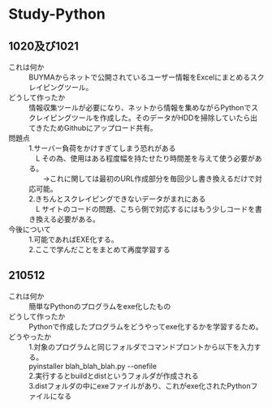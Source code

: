 # Study-Python

## 1020及び1021
<dl>
    <dt>これは何か</dt>
    <dd>BUYMAからネットで公開されているユーザー情報をExcelにまとめるスクレイピングツール。</dd>
    <dt>どうして作ったか</dt>
    <dd>情報収集ツールが必要になり、ネットから情報を集めながらPythonでスクレイピングツールを作成した。そのデータがHDDを掃除していたら出てきたためGithubにアップロード共有。</dd>
    <dt>問題点</dt>
    <dd>1.サーバー負荷をかけすぎてしまう恐れがある<br>　L その為、使用はある程度幅を持たせたり時間差を与えて使う必要がある。<br>　　→これに関しては最初のURL作成部分を毎回少し書き換えるだけで対応可能。</dd>
    <dd>2.きちんとスクレイピングできないデータがまれにある<br>　L サイトのコードの問題、こちら側で対応するにはもう少しコードを書き換える必要がある。</dd>
    <dt>今後について</dt>
    <dd>1.可能であればEXE化する。</dd>
    <dd>2.ここで学んだことをまとめて再度学習する</dd>
</dl>


## 210512
<dl>
    <dt>これは何か</dt>
    <dd>簡単なPythonのプログラムをexe化したもの</dd>
    <dt>どうして作ったか</dt>
    <dd>Pythonで作成したプログラムをどうやってexe化するかを学習するため。</dd>
    <dt>どうやったか</dt>
    <dd>1.対象のプログラムと同じフォルダでコマンドプロントから以下を入力する。<br>pyinstaller blah_blah_blah.py --onefile</dd>
    <dd>2.実行するとbuildとdistというフォルダが作成される</dd>
    <dd>3.distフォルダの中にexeファイルがあり、これがexe化されたPythonファイルになる</dd>
</dl>
